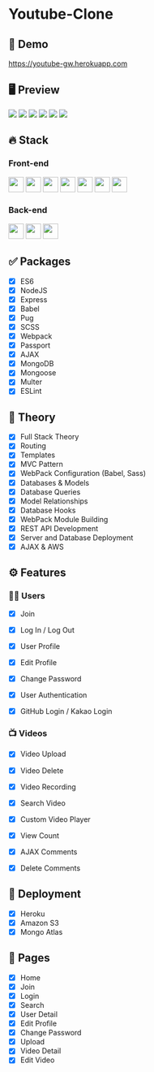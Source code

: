 # Youtube-Clone

## 🔗 Demo
https://youtube-gw.herokuapp.com

## 🖥 Preview
<img src="/preview/preview1.png">
<img src="/preview/preview2.png">
<img src="/preview/preview3.png">
<img src="/preview/preview4.png">
<img src="/preview/preview5.png">
<img src="/preview/preview6.png">

## 🔥 Stack
### Front-end
<img height="30" src="https://img.shields.io/badge/HTML5-E34F26?style=for-the-badge&logo=HTML5&logoColor=white" /> <img height="30" src="https://img.shields.io/badge/CSS3-1572B6?style=for-the-badge&logo=CSS3&logoColor=white"/> 
<img height="30" src="https://img.shields.io/badge/Javascript-black?style=for-the-badge&logo=Javascript&logoColor=F7DF1E"/>
<img height="30" src="https://img.shields.io/badge/Pug-A86454?style=for-the-badge&logo=Pug&logoColor=white"/>
<img height="30" src="https://img.shields.io/badge/Babel-F9DC3E?style=for-the-badge&logo=Babel&logoColor=black"/>
<img height="30" src="https://img.shields.io/badge/Sass-CC6699?style=for-the-badge&logo=Sass&logoColor=white"/>
<img height="30" src="https://img.shields.io/badge/Webpack-blue?style=for-the-badge&logo=Webpack&logoColor=white"/>

### Back-end
<img height="30" src="https://img.shields.io/badge/Node.js-339933?style=for-the-badge&logo=Node.js&logoColor=white"/> <img height="30" src="https://img.shields.io/badge/Express-000000?style=for-the-badge&logo=Express&logoColor=white"/>
<img height="30" src="https://img.shields.io/badge/Mongodb-47A248?style=for-the-badge&logo=Mongodb&logoColor=white"/>

## ✅ Packages
- [x] ES6
- [x] NodeJS
- [x] Express
- [x] Babel
- [x] Pug
- [x] SCSS
- [x] Webpack
- [x] Passport
- [x] AJAX
- [x] MongoDB
- [x] Mongoose
- [x] Multer
- [x] ESLint

## 📖 Theory
- [x] Full Stack Theory
- [x] Routing
- [x] Templates
- [x] MVC Pattern
- [x] WebPack Configuration (Babel, Sass)
- [x] Databases & Models
- [x] Database Queries
- [x] Model Relationships
- [x] Database Hooks
- [x] WebPack Module Building
- [x] REST API Development
- [x] Server and Database Deployment
- [x] AJAX & AWS

## ⚙ Features
### 🙎‍♂️ Users
- [x] Join
- [x] Log In / Log Out
- [x] User Profile
- [x] Edit Profile
- [x] Change Password
- [x] User Authentication
- [x] GitHub Login / Kakao Login


### 📺 Videos
- [x] Video Upload
- [x] Video Delete
- [x] Video Recording
- [x] Search Video
- [x] Custom Video Player
- [x] View Count
- [x] AJAX Comments
- [x] Delete Comments


## 🚀 Deployment
- [x] Heroku
- [x] Amazon S3
- [x] Mongo Atlas

## 📑 Pages
- [x] Home
- [x] Join
- [x] Login
- [x] Search
- [x] User Detail
- [x] Edit Profile
- [x] Change Password
- [x] Upload
- [x] Video Detail
- [x] Edit Video
